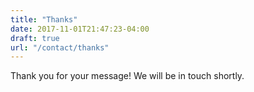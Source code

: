 ```yaml
---
title: "Thanks"
date: 2017-11-01T21:47:23-04:00
draft: true
url: "/contact/thanks"
---
```


Thank you for your message! We will be in touch shortly.